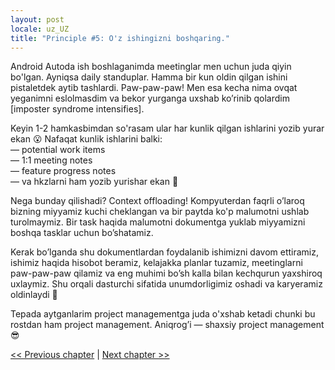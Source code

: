 ```yaml
---
layout: post
locale: uz_UZ
title: "Principle #5: O'z ishingizni boshqaring."
---
```


Android Autoda ish boshlaganimda meetinglar men uchun juda qiyin bo'lgan. Ayniqsa daily standuplar. Hamma bir kun oldin qilgan ishini pistaletdek aytib tashlardi. Paw-paw-paw! Men esa kecha nima ovqat yeganimni eslolmasdim va bekor yurganga uxshab ko’rinib qolardim [imposter syndrome intensifies].

Keyin 1-2 hamkasbimdan so'rasam ular har kunlik qilgan ishlarini yozib yurar ekan 😮 Nafaqat kunlik ishlarini balki:\
— potential work items\
— 1:1 meeting notes\
— feature progress notes\
— va hkzlarni ham yozib yurishar ekan 🤯

Nega bunday qilishadi? Context offloading! Kompyuterdan faqrli o’laroq bizning miyyamiz kuchi cheklangan va bir paytda ko'p malumotni ushlab turolmaymiz. Bir task haqida malumotni dokumentga yuklab miyyamizni boshqa tasklar uchun bo’shatamiz.

Kerak bo’lganda shu dokumentlardan foydalanib ishimizni davom ettiramiz, ishimiz haqida hisobot beramiz, kelajakka planlar tuzamiz, meetinglarni paw-paw-paw qilamiz va eng muhimi bo’sh kalla bilan kechqurun yaxshiroq uxlaymiz. Shu orqali dasturchi sifatida unumdorligimiz oshadi va karyeramiz oldinlaydi 🚀

Tepada aytganlarim project managementga juda o'xshab ketadi chunki bu rostdan ham project management. Aniqrog’i — shaxsiy project management 😎

[<< Previous chapter](/2024/01/28/principle-4-yaxshi-yozing.html) | [Next chapter >>](/2024/02/01/principle-6-oz-oqishingizni-boshqaring.html)
